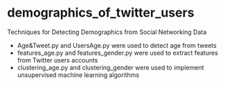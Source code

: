 # demographics_of_twitter_users
Techniques for Detecting Demographics from Social Networking Data

- Age&Tweet.py and UsersAge.py were used to detect age from tweets
- features_age.py and features_gender.py were used to extract features from Twitter users accounts
- clustering_age.py and clustering_gender were used to implement unsupervised machine learning algorithms 
